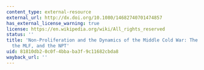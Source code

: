 ```yaml
---
content_type: external-resource
external_url: http://dx.doi.org/10.1080/14682740701474857
has_external_license_warning: true
license: https://en.wikipedia.org/wiki/All_rights_reserved
status: ''
title: 'Non-Proliferation and the Dynamics of the Middle Cold War: The Superpowers,
  the MLF, and the NPT'
uid: 81810db2-0c0f-4bba-ba3f-9c11682cbda8
wayback_url: ''
---
```

